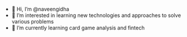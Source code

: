- 👋 Hi, I’m @naveengidha
- 👀 I’m interested in learning new technologies and approaches to solve various problems
- 🌱 I’m currently learning card game analysis and fintech

<!---
naveengidha/naveengidha is a ✨ special ✨ repository because its `README.md` (this file) appears on your GitHub profile.
You can click the Preview link to take a look at your changes.
--->
